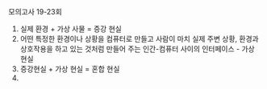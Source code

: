 모의고사 19-23회
1. 실제 환경 + 가상 사물 = 증강 현실
2. 어떤 특정한 환경이나 상황을 컴퓨터로 만들고 사람이 마치 실제 주변 상황, 환경과 상호작용을 하고 있는 것처럼 만들어 주는 인간-컴퓨터 사이의 인터페이스 - 가상 현실
3. 증강현실 + 가상 현실 = 혼합 현실
4. 
